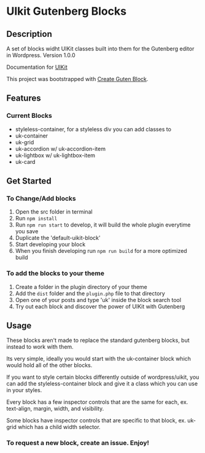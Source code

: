 

# UIkit Gutenberg Blocks

## Description
A set of blocks widht UIKit classes built into them for the Gutenberg editor in Wordpress. Version 1.0.0

Documentation for [UIKit](https://getuikit.com/docs/introduction)

This project was bootstrapped with [Create Guten Block](https://github.com/ahmadawais/create-guten-block).

## Features
### Current Blocks
- styleless-container, for a styleless div you can add classes to
- uk-container
- uk-grid
- uk-accordion w/ uk-accordion-item
- uk-lightbox w/ uk-lightbox-item
- uk-card

## Get Started

### To Change/Add blocks
1. Open the src folder in terminal
2. Run `npm install`
3. Run `npm run start` to develop, it will build the whole plugin everytime you save
4. Duplicate the 'default-uikit-block'
5. Start developing your block
5. When you finish developing run `npm run build` for a more optimized build

### To add the blocks to your theme
1. Create a folder in the plugin directory of your theme
2. Add the `dist` folder and the `plugin.php` file to that directory
3. Open one of your posts and type 'uk' inside the block search tool
4. Try out each block and discover the power of UIKit with Gutenberg

## Usage
These blocks aren't made to replace the standard gutenberg blocks, but instead to work with them.

Its very simple, ideally you would start with the uk-container block which would hold all of the other blocks.

If you want to style certain blocks differently outside of wordpress/uikit, you can add the styleless-container block and give it a class which you can use in your styles.

Every block has a few inspector controls that are the same for each, ex. text-align, margin, width, and visibility.

Some blocks have inspector controls that are specific to that block, ex. uk-grid which has a child width selector.


### To request a new block, create an issue. Enjoy!





<!-- Visibility: hidden@ s m l xl
width: uk-width- X of X
Margin: none, small, medium, large, Xlarge, auto
text alignment: right, center, left, justify

put all the common things into one file and share that file with every block -->